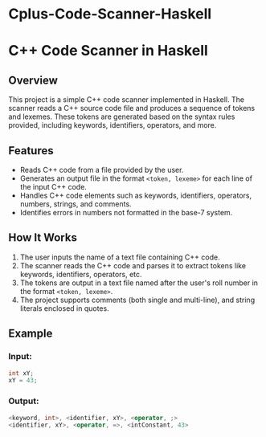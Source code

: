 # Cplus-Code-Scanner-Haskell

# C++ Code Scanner in Haskell

## Overview

This project is a simple C++ code scanner implemented in Haskell. The scanner reads a C++ source code file and produces a sequence of tokens and lexemes. These tokens are generated based on the syntax rules provided, including keywords, identifiers, operators, and more.

## Features

- Reads C++ code from a file provided by the user.
- Generates an output file in the format `<token, lexeme>` for each line of the input C++ code.
- Handles C++ code elements such as keywords, identifiers, operators, numbers, strings, and comments.
- Identifies errors in numbers not formatted in the base-7 system.

## How It Works

1. The user inputs the name of a text file containing C++ code.
2. The scanner reads the C++ code and parses it to extract tokens like keywords, identifiers, operators, etc.
3. The tokens are output in a text file named after the user's roll number in the format `<token, lexeme>`.
4. The project supports comments (both single and multi-line), and string literals enclosed in quotes.

## Example

### Input:
```cpp
int xY;
xY = 43;
```

### Output:
```cpp
<keyword, int>, <identifier, xY>, <operator, ;>
<identifier, xY>, <operator, =>, <intConstant, 43>
```
